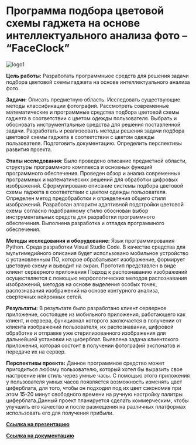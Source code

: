 # Программа подбора цветовой схемы гаджета на основе интеллектуального анализа фото – “FaceClock”
![logo1](https://user-images.githubusercontent.com/91828278/153844897-06c5247e-bc70-4690-a2c1-4f476c0cecc8.png)

**Цель работы:** Разработать программныое средств для решения задачи подбора цветовой схемы гаджета на основе интеллектуального анализа фото.

**Задачи:** Описать предметную область. Исследовать существующие методы классификации фотографий. Рассмотреть современные математические и программные средства подбора цветовой схемы гаджета в соответствии с цветом одежды пользователя. Выбрать и обосновать инструментальные средства для решения поставленной задачи. Разработать и реализоовать методы решения задачи подбора цветовой схемы гаджета в соответствии с цветом одежды пользователя. Подготовить документацию. Определить перспективы развития проекта.

**Этапы исследования:** Было проведено описание предметной области, структуры программного комплекса и основных функций программного обеспечения. Проведен обзор и анализ современных программных и математических решений для обработки цифровых изображений. Сформулировано описание системы подбора цветовой схемы гаджета в соответствии с цветом одежды пользователя. Определен метод предобработки и определения общего стиля изображений. Разработан алгоритм адаптивной подстройки цветовой схемы согласно подобранному стилю
обоснован выбор инструментальных средств для разработки программного обеспечения. Выполнена разработка и отладка программного обеспечения.

**Методы исследования и оборудование:** Язык программирования Python. Среда разработки Visual Studio Code. В качестве средства для мультимедийного описания будет использовано 
мобильное устройство с установленным ПО, которое обрабатывает изображение, формирует цветовую схему и выводит на экран. Прототип представлен в виде клиент серверного приложения
Подход к распознаванию изображений осуществляется с помощью морфологических методов распознавания изображений, методов на основе выделения особых точек, распознавания изображений на основе контурного анализа, сверточных нейронных сетей.

**Результаты:** В результате было разработано клиент серверное приложение, состоящее из мобильного приложения, работающего как клиент, и сервера, функционал которого заключается в получении от клиента изображений пользователя, их распознавании, цифровой обработке и отправке уже стерилизованного изображения для дальнейшей установки на циферблат. Выявлена задача клиентского приложения, которая состоит в получении фотографий экспонатов и передаче их на сервер. 

**Перспективы проекта:** Данное программное средство может пригодиться любому пользователю, который хотел бы выразить свое настроение или стиль через умные часы. С помощью этого приложения у пользователя умных часов появляется возможность изменять цвет циферблата, для того, чтобы он подходил под их цвет сэкономив при этом 15-20 минут свободного времени на ручную настройку палитры циферблата.Данный проект планируется сделать коммерческим, чтобы улучшить его качество и после размещения на различных платформах использовать его для получения прибыли.

[**Ссылка на презентацию**](/docs/ПроектАнастасияКлючник.pptm)

[**Ссылка на документацию**](/docs)
